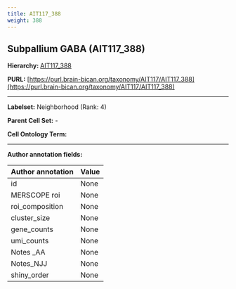 ```yaml
---
title: AIT117_388
weight: 388
---
```

## Subpallium GABA (AIT117_388)
<b>Hierarchy: </b>
[AIT117_388](../AIT117_388)

**PURL:** [https://purl.brain-bican.org/taxonomy/AIT117/AIT117_388](https://purl.brain-bican.org/taxonomy/AIT117/AIT117_388)

---


**Labelset:** Neighborhood (Rank: 4)

**Parent Cell Set:** -



**Cell Ontology Term:** 

[MARKER GENES.]: #


---

[TRANSFERRED ANNOTATIONS.]: #


[AUTHOR ANNOTATION FIELDS.]: #


**Author annotation fields:**

| Author annotation | Value |
|-------------------|-------|
|id|None|
|MERSCOPE roi|None|
|roi_composition|None|
|cluster_size|None|
|gene_counts|None|
|umi_counts|None|
|Notes _AA|None|
|Notes_NJJ|None|
|shiny_order|None|
